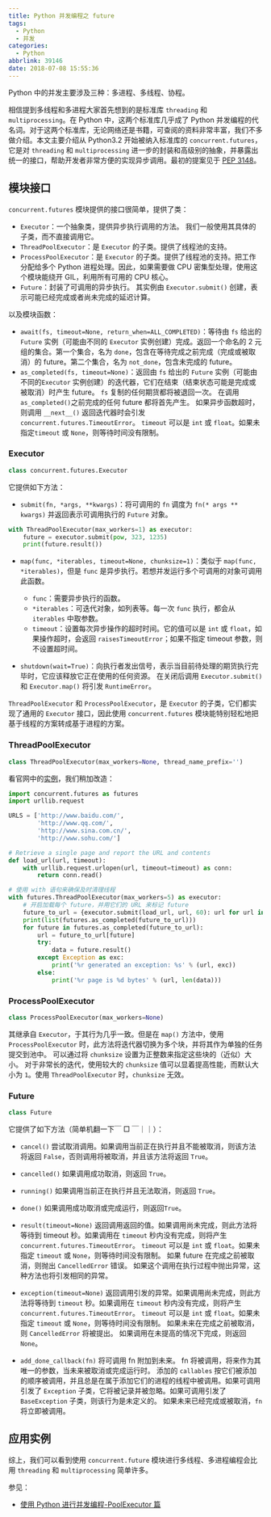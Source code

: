 ```yaml
---
title: Python 并发编程之 future
tags:
  - Python
  - 并发
categories:
  - Python
abbrlink: 39146
date: 2018-07-08 15:55:36
---
```


Python 中的并发主要涉及三种：多进程、多线程、协程。

相信提到多线程和多进程大家首先想到的是标准库 `threading` 和 `multiprocessing`。在 Python 中，这两个标准库几乎成了 Python 并发编程的代名词。对于这两个标准库，无论网络还是书籍，可查阅的资料非常丰富，我们不多做介绍。本文主要介绍从 Python3.2 开始被纳入标准库的 `concurrent.futures`，它是对 `threading` 和 `multiprocessing` 进一步的封装和高级别的抽象，并暴露出统一的接口，帮助开发者非常方便的实现异步调用。最初的提案见于 [PEP 3148](https://www.python.org/dev/peps/pep-3148/)。

<!-- more -->

## 模块接口

`concurrent.futures` 模块提供的接口很简单，提供了类：

- `Executor`：一个抽象类，提供异步执行调用的方法。 我们一般使用其具体的子类，而不直接调用它。
- `ThreadPoolExecutor`：是 `Executor` 的子类。提供了线程池的支持。
- `ProcessPoolExecutor`：是 `Executor` 的子类。提供了线程池的支持。把工作分配给多个 Python 进程处理。因此，如果需要做 CPU 密集型处理，使用这个模块能绕开 GIL，利用所有可用的 CPU 核心。
- `Future`：封装了可调用的异步执行。 其实例由 `Executor.submit()` 创建，表示可能已经完成或者尚未完成的延迟计算。

以及模块函数：

- `await(fs, timeout=None, return_when=ALL_COMPLETED)`：等待由 `fs` 给出的 `Future` 实例（可能由不同的 `Executor` 实例创建）完成。返回一个命名的 2 元组的集合。第一个集合，名为 `done`，包含在等待完成之前完成（完成或被取消）的 future。第二个集合，名为 `not_done`，包含未完成的 future。
- `as_completed(fs, timeout=None)`：返回由 `fs` 给出的 `Future` 实例（可能由不同的`Executor` 实例创建）的迭代器，它们在结束（结束状态可能是完成或被取消）时产生 future。 `fs` 复制的任何期货都将被退回一次。 在调用 `as_completed()`之前完成的任何 future 都将首先产生。 如果异步函数超时，则调用 `__next__()` 返回迭代器时会引发 `concurrent.futures.TimeoutError`。 `timeout` 可以是 `int` 或 `float`。如果未指定`timeout` 或 `None`，则等待时间没有限制。

### Executor

```python
class concurrent.futures.Executor
```

它提供如下方法：

- `submit(fn, *args, **kwargs)`：将可调用的 `fn` 调度为 `fn(* args ** kwargs)` 并返回表示可调用执行的 `Future` 对象。

```python
with ThreadPoolExecutor(max_workers=1) as executor:
    future = executor.submit(pow, 323, 1235)
    print(future.result())
```

- `map(func, *iterables, timeout=None, chunksize=1)`：类似于 `map(func, *iterables)`，但是 `func` 是异步执行。若想并发运行多个可调用的对象可调用此函数。

  - `func`：需要异步执行的函数。
  - `*iterables`：可迭代对象，如列表等。每一次 `func` 执行，都会从 `iterables` 中取参数。
  - `timeout`：设置每次异步操作的超时时间。它的值可以是 `int` 或 `float`，如果操作超时，会返回 `raisesTimeoutError`；如果不指定 timeout 参数，则不设置超时间。

- `shutdown(wait=True)`：向执行者发出信号，表示当目前待处理的期货执行完毕时，它应该释放它正在使用的任何资源。 在关闭后调用 `Executor.submit()` 和 `Executor.map()` 将引发 `RuntimeError`。

`ThreadPoolExecutor` 和 `ProcessPoolExecutor`，是 `Executor` 的子类，它们都实现了通用的 `Executor` 接口，因此使用 `concurrent.futures` 模块能特别轻松地把基于线程的方案转成基于进程的方案。

### ThreadPoolExecutor

```python
class ThreadPoolExecutor(max_workers=None, thread_name_prefix='')
```

看官网中的[实例](https://docs.python.org/3/library/concurrent.futures.html#threadpoolexecutor-example)，我们稍加改造：

```python
import concurrent.futures as futures
import urllib.request

URLS = ['http://www.baidu.com/',
        'http://www.qq.com/',
        'http://www.sina.com.cn/',
        'http://www.sohu.com/']

# Retrieve a single page and report the URL and contents
def load_url(url, timeout):
    with urllib.request.urlopen(url, timeout=timeout) as conn:
        return conn.read()

# 使用 with 语句来确保及时清理线程
with futures.ThreadPoolExecutor(max_workers=5) as executor:
    # 开启加载每个 future，并用它们的 URL 来标记 future
    future_to_url = {executor.submit(load_url, url, 60): url for url in URLS}
    print(list(futures.as_completed(future_to_url)))
    for future in futures.as_completed(future_to_url):
        url = future_to_url[future]
        try:
            data = future.result()
        except Exception as exc:
            print('%r generated an exception: %s' % (url, exc))
        else:
            print('%r page is %d bytes' % (url, len(data)))
```

### ProcessPoolExecutor

```python
class ProcessPoolExecutor(max_workers=None)
```

其继承自 `Executor`，于其行为几乎一致。但是在 `map()` 方法中，使用 `ProcessPoolExecutor` 时，此方法将迭代器切换为多个块，并将其作为单独的任务提交到池中。 可以通过将 `chunksize` 设置为正整数来指定这些块的（近似）大小。 对于非常长的迭代，使用较大的 `chunksize` 值可以显着提高性能，而默认大小为 `1`。使用 `ThreadPoolExecutor` 时，`chunksize` 无效。

### Future

```python
class Future
```

它提供了如下方法（简单机翻一下￣ □ ￣｜｜）：

- `cancel()`
  尝试取消调用。如果调用当前正在执行并且不能被取消，则该方法将返回 `False`，否则调用将被取消，并且该方法将返回 `True`。

- `cancelled()`
  如果调用成功取消，则返回 `True`。

- `running()`
  如果调用当前正在执行并且无法取消，则返回 `True`。

- `done()`
  如果调用成功取消或完成运行，则返回`True`。

- `result(timeout=None)`
  返回调用返回的值。如果调用尚未完成，则此方法将等待到 timeout 秒。如果调用在 `timeout` 秒内没有完成，则将产生 `concurrent.futures.TimeoutError`。 `timeout` 可以是 `int` 或 `float`。如果未指定 `timeout` 或 `None`，则等待时间没有限制。
  如果 future 在完成之前被取消，则抛出 `CancelledError` 错误。
  如果这个调用在执行过程中抛出异常，这种方法也将引发相同的异常。

- `exception(timeout=None)`
  返回调用引发的异常。如果调用尚未完成，则此方法将等待到 `timeout` 秒。如果调用在 `timeout` 秒内没有完成，则将产生 `concurrent.futures.TimeoutError`。 `timeout` 可以是 `int` 或 `float`。如果未指定 `timeout` 或 `None`，则等待时间没有限制。
  如果未来在完成之前被取消，则 `CancelledError` 将被提出。
  如果调用在未提高的情况下完成，则返回 `None`。

- `add_done_callback(fn)`
  将可调用 fn 附加到未来。 fn 将被调用，将来作为其唯一的参数，当未来被取消或完成运行时。
  添加的 `callables` 按它们被添加的顺序被调用，并且总是在属于添加它们的进程的线程中被调用。如果可调用引发了 `Exception` 子类，它将被记录并被忽略。如果可调用引发了 `BaseException` 子类，则该行为是未定义的。
  如果未来已经完成或被取消，`fn` 将立即被调用。

## 应用实例

<!--
```python
def download_many(cc_list):
    cc_list = cc_list[:5] ➊
    with futures.ThreadPoolExecutor(max_workers=3) as executor: ➋
        to_do = []
        for cc in sorted(cc_list): ➌
            future = executor.submit(download_one, cc) ➍
            to_do.append(future) ➎
            msg = 'Scheduled for {}: {}'
            print(msg.format(cc, future)) ➏
    results = []
    for future in futures.as_completed(to_do): ➐
        res = future.result() ➑
        msg = '{} result: {!r}'
        print(msg.format(future, res)) ➒
        results.append(res)
    return len(results)
``` -->

综上，我们可以看到使用 `concurrent.future` 模块进行多线程、多进程编程会比用 `threading` 和 `multiprocessing` 简单许多。

参见：

- [使用 Python 进行并发编程-PoolExecutor 篇](http://www.dongwm.com/archives/%E4%BD%BF%E7%94%A8Python%E8%BF%9B%E8%A1%8C%E5%B9%B6%E5%8F%91%E7%BC%96%E7%A8%8B-PoolExecutor%E7%AF%87/)
